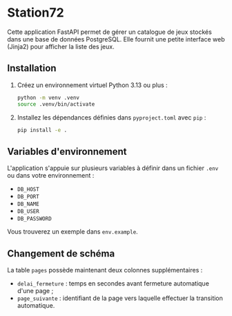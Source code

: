 # Station72

Cette application FastAPI permet de gérer un catalogue de jeux stockés dans une base de données PostgreSQL. Elle fournit une petite interface web (Jinja2) pour afficher la liste des jeux.

## Installation

1. Créez un environnement virtuel Python 3.13 ou plus :
   ```bash
   python -m venv .venv
   source .venv/bin/activate
   ```
2. Installez les dépendances définies dans `pyproject.toml` avec `pip` :
   ```bash
   pip install -e .
   ```

## Variables d'environnement

L'application s'appuie sur plusieurs variables à définir dans un fichier `.env` ou dans votre environnement :

- `DB_HOST`
- `DB_PORT`
- `DB_NAME`
- `DB_USER`
- `DB_PASSWORD`

Vous trouverez un exemple dans `env.example`.

## Changement de schéma

La table `pages` possède maintenant deux colonnes supplémentaires :

- `delai_fermeture` : temps en secondes avant fermeture automatique d'une page ;
- `page_suivante` : identifiant de la page vers laquelle effectuer la transition automatique.

